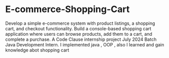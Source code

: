 # E-commerce-Shopping-Cart
Develop a simple e-commerce system with product listings, a shopping cart, and checkout functionality.
Build a console-based shopping cart application where users can browse products,
add them to a cart, and complete a purchase.
A Code Clause internship project July 2024 Batch Java Development Intern.
I implemented java , OOP , also I learned and gain knowledge abot shopping cart 
